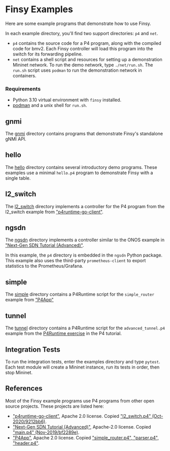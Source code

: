 # Finsy Examples

Here are some example programs that demonstrate how to use Finsy.

In each example directory, you'll find two support directories: `p4` and `net`.

- `p4` contains the source code for a P4 program, along with the compiled code for
bmv2. Each Finsy controller will load this program into the switch for its forwarding
pipeline. 
- `net` contains a shell script and resources for setting up a demonstration 
Mininet network. To run the demo network, type `./net/run.sh`. The `run.sh` script uses 
`podman` to run the demonstration network in containers.

### Requirements

- Python 3.10 virtual environment with `finsy` installed.
- [podman](https://podman.io/) and a unix shell for `run.sh`.

## gnmi

The [gnmi](./gnmi) directory contains programs that demonstrate Finsy's standalone gNMI API.

## hello

The [hello](./hello) directory contains several introductory demo programs. These examples use 
a minimal `hello.p4` program to demonstrate Finsy with a single table.

## l2_switch

The [l2_switch](./l2_switch) directory implements a controller for the P4 program from the
l2_switch example from ["p4runtime-go-client"](https://github.com/antoninbas/p4runtime-go-client).

## ngsdn

The [ngsdn](./ngsdn) directory implements a controller similar to the ONOS example in ["Next-Gen SDN Tutorial (Advanced)"](https://github.com/opennetworkinglab/ngsdn-tutorial).

In this example, the `p4` directory is embedded in the `ngsdn` Python package. This example also uses
the third-party `prometheus-client` to export statistics to the Prometheus/Grafana.

## simple

The [simple](./simple) directory contains a P4Runtime script for the `simple_router` example from ["P4App"](https://github.com/p4lang/p4app/tree/master/examples/simple_router.p4app)

## tunnel

The [tunnel](./tunnel) directory contains a P4Runtime script for the `advanced_tunnel.p4` example from the [P4Runtime exercise](https://github.com/p4lang/tutorials/tree/master/exercises/p4runtime)  in the P4 tutorial.

## Integration Tests

To run the integration tests, enter the examples directory and type 
`pytest`. Each test module will create a Mininet instance, run its tests in order, 
then stop Mininet.

## References

Most of the Finsy example programs use P4 programs from other open source projects. These
projects are listed here:

- ["p4runtime-go-client"](https://github.com/antoninbas/p4runtime-go-client), Apache 2.0 license. Copied ["l2_switch.p4" (Oct-2020/9212bb6)](https://github.com/antoninbas/p4runtime-go-client/commits/main/cmd/l2_switch/l2_switch.p4).
- ["Next-Gen SDN Tutorial (Advanced)"](https://github.com/opennetworkinglab/ngsdn-tutorial), Apache-2.0 license. Copied ["main.p4" (Nov-2019/bf2289e)](https://github.com/opennetworkinglab/ngsdn-tutorial/commits/advanced/solution/p4src/main.p4).
- ["P4App"](https://github.com/p4lang/p4app), Apache 2.0 license. Copied ["simple_router.p4", "parser.p4", "header.p4"](https://github.com/p4lang/p4app/tree/master/examples/simple_router.p4app).
